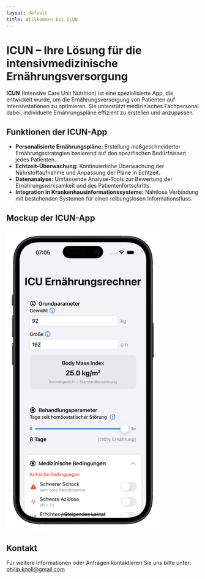 ```yaml
---
layout: default
title: Willkommen bei ICUN
---
```


# ICUN – Ihre Lösung für die intensivmedizinische Ernährungsversorgung

**ICUN** (Intensive Care Unit Nutrition) ist eine spezialisierte App, die entwickelt wurde, um die Ernährungsversorgung von Patienten auf Intensivstationen zu optimieren. Sie unterstützt medizinisches Fachpersonal dabei, individuelle Ernährungspläne effizient zu erstellen und anzupassen.

## Funktionen der ICUN-App

- **Personalisierte Ernährungspläne:** Erstellung maßgeschneiderter Ernährungsstrategien basierend auf den spezifischen Bedürfnissen jedes Patienten.
- **Echtzeit-Überwachung:** Kontinuierliche Überwachung der Nährstoffaufnahme und Anpassung der Pläne in Echtzeit.
- **Datenanalyse:** Umfassende Analyse-Tools zur Bewertung der Ernährungswirksamkeit und des Patientenfortschritts.
- **Integration in Krankenhausinformationssysteme:** Nahtlose Verbindung mit bestehenden Systemen für einen reibungslosen Informationsfluss.

## Mockup der ICUN-App

<img src="mockup1.png" alt="ICUN App Mockup" width="400">

## Kontakt

Für weitere Informationen oder Anfragen kontaktieren Sie uns bitte unter: [philip.knoll@gmail.com](mailto:philip.knoll@gmail.com)
